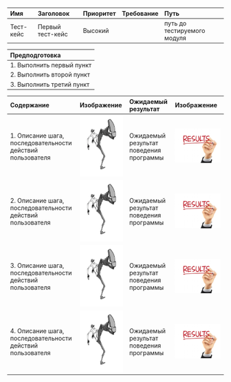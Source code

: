 |Имя   | Заголовок  | Приоритет  | Требование   | Путь  | 
|:---|:---|:---|:---|:---|
|  Тест-кейс | Первый тест-кейс  | Высокий |   | путь до тестируемого модуля | 

| Предподготовка |
|:---|
| 1. Выполнить первый пункт |
| 2. Выполнить второй пункт |
| 3. Выполнить третий пункт | 

| Содержание |Изображение |Ожидаемый результат | Изображение |
|:---|:---|:---|:---|
| 1. Описание шага, последовательности действий пользователя | ![step.jpg](/step.jpg) |Ожидаемый результат поведения программы|![result.jpeg](/result.jpeg) |
| 2. Описание шага, последовательности действий пользователя | ![step.jpg](/step.jpg) |Ожидаемый результат поведения программы|![result.jpg](/result.jpeg)  |
| 3. Описание шага, последовательности действий пользователя | ![step.jpg](/step.jpg) |Ожидаемый результат поведения программы|![result.jpeg](/result.jpeg) |
| 4. Описание шага, последовательности действий пользователя | ![step.jpg](/step.jpg) |Ожидаемый результат поведения программы|![result.jpeg](/result.jpeg) |
